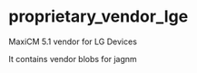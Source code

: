 proprietary_vendor_lge
=============================

MaxiCM 5.1 vendor for LG Devices

It contains vendor blobs for jagnm
